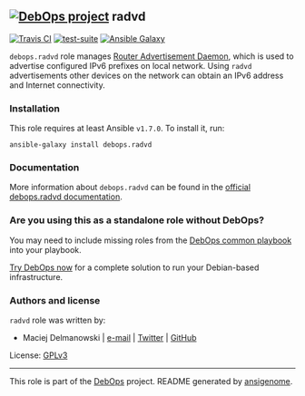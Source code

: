 ## [![DebOps project](http://debops.org/images/debops-small.png)](http://debops.org) radvd

[![Travis CI](http://img.shields.io/travis/debops/ansible-radvd.svg?style=flat)](http://travis-ci.org/debops/ansible-radvd) [![test-suite](http://img.shields.io/badge/test--suite-ansible--radvd-blue.svg?style=flat)](https://github.com/debops/test-suite/tree/master/ansible-radvd/)  [![Ansible Galaxy](http://img.shields.io/badge/galaxy-debops.radvd-660198.svg?style=flat)](https://galaxy.ansible.com/list#/roles/2096)

`debops.radvd` role manages [Router Advertisement Daemon](https://en.wikipedia.org/wiki/Radvd),
which is used to advertise configured IPv6 prefixes on local network. Using
`radvd` advertisements other devices on the network can obtain an IPv6
address and Internet connectivity.

### Installation

This role requires at least Ansible `v1.7.0`. To install it, run:

    ansible-galaxy install debops.radvd

### Documentation

More information about `debops.radvd` can be found in the
[official debops.radvd documentation](http://docs.debops.org/en/latest/ansible/roles/debops.radvd.html).



### Are you using this as a standalone role without DebOps?

You may need to include missing roles from the [DebOps common
playbook](https://github.com/debops/debops-playbooks/blob/master/playbooks/common.yml)
into your playbook.

[Try DebOps now](https://github.com/debops/debops) for a complete solution to run your Debian-based infrastructure.





### Authors and license

`radvd` role was written by:
- Maciej Delmanowski | [e-mail](mailto:drybjed@gmail.com) | [Twitter](https://twitter.com/drybjed) | [GitHub](https://github.com/drybjed)

License: [GPLv3](https://tldrlegal.com/license/gnu-general-public-license-v3-%28gpl-3%29)

***

This role is part of the [DebOps](http://debops.org/) project. README generated by [ansigenome](https://github.com/nickjj/ansigenome/).
